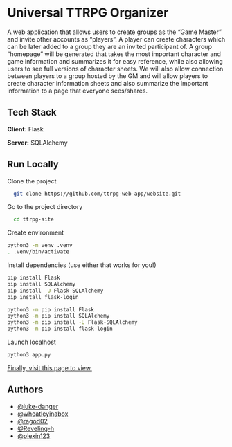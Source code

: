 
# Universal TTRPG Organizer

A web application that allows users to create groups as the “Game Master” and invite other accounts as “players”. A player can create characters which can be later added to a group they are an invited participant of. A group “homepage” will be generated that takes the most important character and game information and summarizes it for easy reference, while also allowing users to see full versions of character sheets. We will also allow connection between players to a group hosted by the GM and will allow players to create character information sheets and also summarize the important information to a page that everyone sees/shares.


## Tech Stack

**Client:** Flask

**Server:** SQLAlchemy


## Run Locally

Clone the project

```bash
  git clone https://github.com/ttrpg-web-app/website.git
```

Go to the project directory

```bash
  cd ttrpg-site
```

Create environment
```bash
python3 -m venv .venv
. .venv/bin/activate
```

Install dependencies (use either that works for you!)
```bash
pip install Flask
pip install SQLAlchemy
pip install -U Flask-SQLAlchemy
pip install flask-login
```
```bash
python3 -m pip install Flask
python3 -m pip install SQLAlchemy
python3 -m pip install -U Flask-SQLAlchemy
python3 -m pip install flask-login
```

Launch localhost
```bash
python3 app.py
```
[Finally, visit this page to view.](localhost:5000)

## Authors

- [@luke-danger](https://github.com/luke-danger)
- [@wheatleyinabox](https://github.com/wheatleyinabox)
- [@ragod02](https://github.com/ragod02)
- [@Reveling-h](https://github.com/Reveling-h)
- [@plexin123](https://github.com/plexin123)
